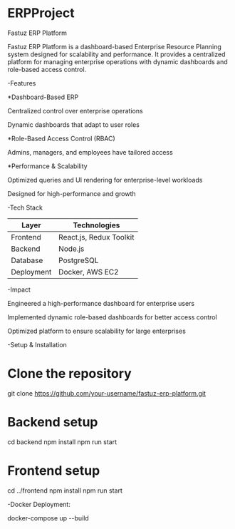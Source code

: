# ERPProject
Fastuz ERP Platform

Fastuz ERP Platform is a dashboard-based Enterprise Resource Planning system designed for scalability and performance. It provides a centralized platform for managing enterprise operations with dynamic dashboards and role-based access control.

-Features

*Dashboard-Based ERP

  Centralized control over enterprise operations

  Dynamic dashboards that adapt to user roles

*Role-Based Access Control (RBAC)

  Admins, managers, and employees have tailored access

*Performance & Scalability

  Optimized queries and UI rendering for enterprise-level workloads

  Designed for high-performance and growth
  
-Tech Stack

  | Layer      | Technologies            |
| ---------- | ----------------------- |
| Frontend   | React.js, Redux Toolkit |
| Backend    | Node.js                 |
| Database   | PostgreSQL              |
| Deployment | Docker, AWS EC2         |

-Impact

  Engineered a high-performance dashboard for enterprise users

  Implemented dynamic role-based dashboards for better access control

  Optimized platform to ensure scalability for large enterprises
  
  
-Setup & Installation

# Clone the repository
git clone https://github.com/your-username/fastuz-erp-platform.git

# Backend setup
cd backend
npm install
npm run start

# Frontend setup
cd ../frontend
npm install
npm run start

-Docker Deployment:

docker-compose up --build
